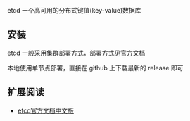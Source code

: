 

etcd 一个高可用的分布式键值(key-value)数据库


## 安装

etcd 一般采用集群部署方式，部署方式见官方文档

本地使用单节点部署，直接在 github 上下载最新的 release 即可




## 扩展阅读

- [etcd官方文档中文版](https://doczhcn.gitbook.io/etcd/index)





